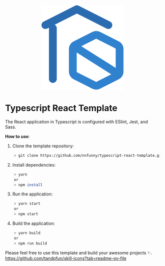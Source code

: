 <p align="center">
    <img src="logo.svg" />
</p>

# Typescript React Template

The React application in Typescript is configured with ESlint, Jest, and Sass.

**How to use**:

1. Clone the template repository:

```bash
    > git clone https://github.com/nnfunny/typescript-react-template.git
```

2. Install dependencies:

```bash
    > yarn
    or
    > npm install
```

3. Run the application:

```bash
    > yarn start
    or
    > npm start
```

4. Build the application:

```bash
    > yarn build
    or
    > npm run build
```

Please feel free to use this template and build your awesome projects ✨.
https://github.com/tandpfun/skill-icons?tab=readme-ov-file